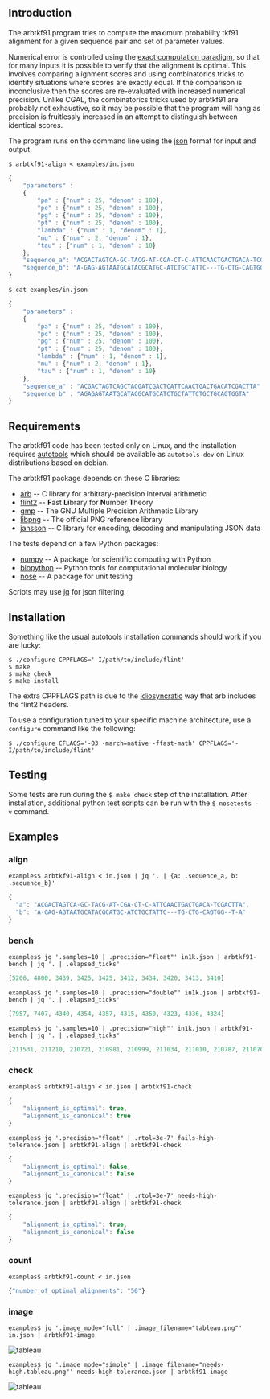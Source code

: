 Introduction
------------

The arbtkf91 program tries to compute the maximum probability tkf91 alignment
for a given sequence pair and set of parameter values.

Numerical error is controlled using the
[exact computation paradigm](http://www.cgal.org/exact.html),
so that for many inputs it is possible to verify that the alignment is optimal.
This involves comparing alignment scores and using combinatorics tricks to
identify situations where scores are exactly equal.
If the comparison is inconclusive then the scores are re-evaluated
with increased numerical precision.
Unlike CGAL, the combinatorics tricks used by arbtkf91 are probably not
exhaustive, so it may be possible that the program will hang
as precision is fruitlessly increased in an attempt to distinguish
between identical scores.

The program runs on the command line using the [json](http://www.json.org/)
format for input and output.

`$ arbtkf91-align < examples/in.json`

```javascript
{
    "parameters" :
    {
        "pa" : {"num" : 25, "denom" : 100},
        "pc" : {"num" : 25, "denom" : 100},
        "pg" : {"num" : 25, "denom" : 100},
        "pt" : {"num" : 25, "denom" : 100},
        "lambda" : {"num" : 1, "denom" : 1},
        "mu" : {"num" : 2, "denom" : 1},
        "tau" : {"num" : 1, "denom" : 10}
    },
    "sequence_a": "ACGACTAGTCA-GC-TACG-AT-CGA-CT-C-ATTCAACTGACTGACA-TCGACTTA",
    "sequence_b": "A-GAG-AGTAATGCATACGCATGC-ATCTGCTATTC---TG-CTG-CAGTGG--T-A"
}
```

`$ cat examples/in.json`

```javascript
{
    "parameters" :
    {
        "pa" : {"num" : 25, "denom" : 100},
        "pc" : {"num" : 25, "denom" : 100},
        "pg" : {"num" : 25, "denom" : 100},
        "pt" : {"num" : 25, "denom" : 100},
        "lambda" : {"num" : 1, "denom" : 1},
        "mu" : {"num" : 2, "denom" : 1},
        "tau" : {"num" : 1, "denom" : 10}
    },
    "sequence_a" : "ACGACTAGTCAGCTACGATCGACTCATTCAACTGACTGACATCGACTTA",
    "sequence_b" : "AGAGAGTAATGCATACGCATGCATCTGCTATTCTGCTGCAGTGGTA"
}
```


Requirements
------------

The arbtkf91 code has been tested only on Linux,
and the installation requires [autotools](https://www.gnu.org/software/automake/manual/html_node/Autotools-Introduction.html)
which should be available as `autotools-dev`
on Linux distributions based on debian.

The arbtkf91 package depends on these C libraries:
 * [arb](https://github.com/fredrik-johansson/arb)
   -- C library for arbitrary-precision interval arithmetic
 * [flint2](https://github.com/wbhart/flint2)
   -- <b>F</b>ast <b>Li</b>brary for <b>N</b>umber <b>T</b>heory
 * [gmp](https://gmplib.org/)
   -- The GNU Multiple Precision Arithmetic Library
 * [libpng](http://www.libpng.org/pub/png/libpng.html)
   -- The official PNG reference library
 * [jansson](https://github.com/akheron/jansson)
   -- C library for encoding, decoding and manipulating JSON data

The tests depend on a few Python packages:
 * [numpy](https://github.com/numpy/numpy)
   -- A package for scientific computing with Python
 * [biopython](https://github.com/biopython/biopython)
   -- Python tools for computational molecular biology
 * [nose](https://nose.readthedocs.org)
   -- A package for unit testing

Scripts may use [jq](https://stedolan.github.io/jq/) for json filtering.


Installation
------------

Something like the usual autotools installation commands should
work if you are lucky:

```shell
$ ./configure CPPFLAGS='-I/path/to/include/flint'
$ make
$ make check
$ make install
```

The extra CPPFLAGS path is due to the
[idiosyncratic](https://github.com/fredrik-johansson/arb/issues/24)
way that arb includes the flint2 headers.

To use a configuration tuned to your specific machine architecture,
use a `configure` command like the following:

```shell
$ ./configure CFLAGS='-O3 -march=native -ffast-math' CPPFLAGS='-I/path/to/include/flint'
```


Testing
-------

Some tests are run during the `$ make check` step of the installation.
After installation, additional python test scripts can be run
with the `$ nosetests -v` command.


Examples
--------

### align

`examples$ arbtkf91-align < in.json | jq '. | {a: .sequence_a, b: .sequence_b}'`


```javascript
{
  "a": "ACGACTAGTCA-GC-TACG-AT-CGA-CT-C-ATTCAACTGACTGACA-TCGACTTA",
  "b": "A-GAG-AGTAATGCATACGCATGC-ATCTGCTATTC---TG-CTG-CAGTGG--T-A"
}
```


### bench

`examples$ jq '.samples=10 | .precision="float"' in1k.json | arbtkf91-bench | jq '. | .elapsed_ticks'`
```javascript
[5206, 4800, 3439, 3425, 3425, 3412, 3434, 3420, 3413, 3410]
```

`examples$ jq '.samples=10 | .precision="double"' in1k.json | arbtkf91-bench | jq '. | .elapsed_ticks'`
```javascript
[7957, 7407, 4340, 4354, 4357, 4315, 4350, 4323, 4336, 4324]
```

`examples$ jq '.samples=10 | .precision="high"' in1k.json | arbtkf91-bench | jq '. | .elapsed_ticks'`
```javascript
[211531, 211210, 210721, 210981, 210999, 211034, 211010, 210787, 211070, 203003]
```


### check

`examples$ arbtkf91-align < in.json | arbtkf91-check`
```javascript
{
    "alignment_is_optimal": true,
    "alignment_is_canonical": true
}
```


`examples$ jq '.precision="float" | .rtol=3e-7' fails-high-tolerance.json | arbtkf91-align | arbtkf91-check`
```javascript
{
    "alignment_is_optimal": false,
    "alignment_is_canonical": false
}
```

`examples$ jq '.precision="float" | .rtol=3e-7' needs-high-tolerance.json | arbtkf91-align | arbtkf91-check`
```javascript
{
    "alignment_is_optimal": true,
    "alignment_is_canonical": false
}
```


### count

`examples$ arbtkf91-count < in.json`
```javascript
{"number_of_optimal_alignments": "56"}
```


### image

`examples$ jq '.image_mode="full" | .image_filename="tableau.png"' in.json | arbtkf91-image`

![tableau](https://github.com/argriffing/arbtkf91/blob/master/examples/tableau.png)


`examples$ jq '.image_mode="simple" | .image_filename="needs-high.tableau.png"' needs-high-tolerance.json | arbtkf91-image`

![tableau](https://github.com/argriffing/arbtkf91/blob/master/examples/needs-high.tableau.png)
